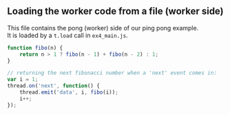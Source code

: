 ## Loading the worker code from a file (worker side)

This file contains the pong (worker) side of our ping pong example.  
It is loaded by a `t.load` call in `ex4_main.js`.

``` javascript
function fibo(n) {
	return n > 1 ? fibo(n - 1) + fibo(n - 2) : 1;
}

// returning the next fibonacci number when a 'next' event comes in:
var i = 1;
thread.on('next', function() {
	thread.emit('data', i, fibo(i));
	i++;
});
```

